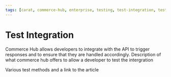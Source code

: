 ```yaml
---
tags: [carat, commerce-hub, enterprise, testing, test-integration, test-cards, test-errors]
---
```



# Test Integration

Commerce Hub allows developers to integrate with the API to trigger responses and to ensure that they are handled accordingly. 
Description of what commerce hub offers to allow a developer to test the intergration

Various test methods and a link to the article



